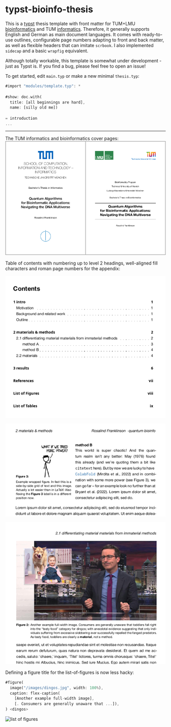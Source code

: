 # typst-bioinfo-thesis
This is a [typst](https://typst.app/) thesis template with front matter for TUM+LMU [bioinformatics](https://www.cit.tum.de/cit/studium/studiengaenge/master-bioinformatik/abschlussarbeit/#c2494) and TUM [informatics](https://www.cit.tum.de/cit/studium/studierende/abschlussarbeit-abschluss/informatik/#c4295). Therefore, it generally supports English and German as main document languages. It comes with ready-to-use outlines, configurable page numbers adapting to front and back matter, as well as flexible headers that can imitate `scrbook`. I also implemented `sidecap` and a basic `wrapfig` equivalent. 

Although totally workable, this template is somewhat under development - just as Typst is. If you find a bug, please feel free to open an issue!

To get started, edit `main.typ` or make a new minimal `thesis.typ`:
```rs
#import "modules/template.typ": *

#show: doc.with(
  title: [all beginnings are hard], 
  name: [silly old me])

= introduction
...
```

---

The TUM informatics and bioinformatics cover pages:
![tum cover pages](images/screen_00.png)

Table of contents with numbering up to level 2 headings, well-aligned fill characters and roman page numbers for the appendix: 

![a dummy table of contents](images/screen_01.png)

![overkill header and wrap figure](images/screen_03.png "an overkill left-hand page header and a wrapfig")


![example header and caption](images/screen_02.png  "right-hand page header with section info")


Defining a figure title for the list-of-figures is now less hacky:
```rs
#figure(
  image("/images/dingos.jpg", width: 100%),
  caption: flex-caption(
    [Another example full-width image], 
    [. Consumers are generally unaware that ...]),
) <dingos>
``````

![list of figures](images/screen_04.png)